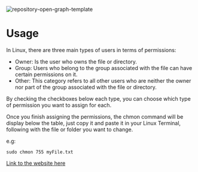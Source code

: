![repository-open-graph-template](https://github.com/JuaniiAndresM/LinuxPermissionGenerator/assets/64050263/2acc5be4-58be-4eb2-87e9-98bf2037054a)

# Usage

In Linux, there are three main types of users in terms of permissions:

-   Owner: Is the user who owns the file or directory.
-   Group: Users who belong to the group associated with the file can have certain permissions on it.
-   Other: This category refers to all other users who are neither the owner nor part of the group associated with the file or directory.

By checking the checkboxes below each type, you can choose which type of permission you want to assign for each.

Once you finish assigning the permissions, the chmon command will be display below the table,
just copy it and paste it in your Linux Terminal, following with the file or folder you want to change.

e.g:

```console
sudo chmon 755 myFile.txt
```

[Link to the website here](https://juaniiandresm.github.io/LinuxPermissionGenerator/)
